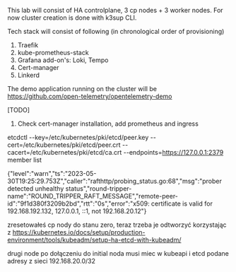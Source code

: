 This lab will consist of HA controlplane, 3 cp nodes + 3 worker nodes.
For now cluster creation is done with k3sup CLI.

Tech stack will consist of following (in chronological order of provisioning)

1. Traefik 
2. kube-prometheus-stack 
3. Grafana add-on's: Loki, Tempo
4. Cert-manager 
5. Linkerd 

The demo application running on the cluster will be https://github.com/open-telemetry/opentelemetry-demo



[TODO]

1. Check cert-manager installation, add prometheus and ingress



etcdctl --key=/etc/kubernetes/pki/etcd/peer.key --cert=/etc/kubernetes/pki/etcd/peer.crt --cacert=/etc/kubernetes/pki/etcd/ca.crt --endpoints=https://127.0.0.1:2379 member list

{"level":"warn","ts":"2023-05-30T19:25:29.753Z","caller":"rafthttp/probing_status.go:68","msg":"prober detected unhealthy status","round-tripper-name":"ROUND_TRIPPER_RAFT_MESSAGE","remote-peer-id":"9f1d380f3209b2bd","rtt":"0s","error":"x509: certificate is valid for 192.168.192.132, 127.0.0.1, ::1, not 192.168.20.12"}

zresetowałeś cp nody do stanu zero,
teraz trzeba je odtworzyć korzystając z https://kubernetes.io/docs/setup/production-environment/tools/kubeadm/setup-ha-etcd-with-kubeadm/

drugi node po dołączeniu do initial noda musi miec w kubeapi i etcd podane adresy z sieci 192.168.20.0/32